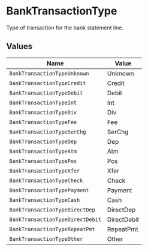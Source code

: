 # BankTransactionType

Type of transaction for the bank statement line.


## Values

| Name                             | Value                            |
| -------------------------------- | -------------------------------- |
| `BankTransactionTypeUnknown`     | Unknown                          |
| `BankTransactionTypeCredit`      | Credit                           |
| `BankTransactionTypeDebit`       | Debit                            |
| `BankTransactionTypeInt`         | Int                              |
| `BankTransactionTypeDiv`         | Div                              |
| `BankTransactionTypeFee`         | Fee                              |
| `BankTransactionTypeSerChg`      | SerChg                           |
| `BankTransactionTypeDep`         | Dep                              |
| `BankTransactionTypeAtm`         | Atm                              |
| `BankTransactionTypePos`         | Pos                              |
| `BankTransactionTypeXfer`        | Xfer                             |
| `BankTransactionTypeCheck`       | Check                            |
| `BankTransactionTypePayment`     | Payment                          |
| `BankTransactionTypeCash`        | Cash                             |
| `BankTransactionTypeDirectDep`   | DirectDep                        |
| `BankTransactionTypeDirectDebit` | DirectDebit                      |
| `BankTransactionTypeRepeatPmt`   | RepeatPmt                        |
| `BankTransactionTypeOther`       | Other                            |